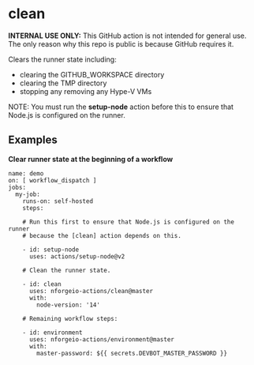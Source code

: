# clean

**INTERNAL USE ONLY:** This GitHub action is not intended for general use.  The only reason 
why this repo is public is because GitHub requires it.

Clears the runner state including:

* clearing the GITHUB_WORKSPACE directory
* clearing the TMP directory
* stopping any removing any Hype-V VMs

NOTE: You must run the **setup-node** action before this to ensure that Node.js is configured on the runner.

## Examples

**Clear runner state at the beginning of a workflow**
```
name: demo
on: [ workflow_dispatch ]
jobs:
  my-job:
    runs-on: self-hosted
    steps:

    # Run this first to ensure that Node.js is configured on the runner
    # because the [clean] action depends on this.

    - id: setup-node
      uses: actions/setup-node@v2

    # Clean the runner state.

    - id: clean
      uses: nforgeio-actions/clean@master
      with:
        node-version: '14'    

    # Remaining workflow steps:

    - id: environment
      uses: nforgeio-actions/environment@master
      with:
        master-password: ${{ secrets.DEVBOT_MASTER_PASSWORD }}
```
